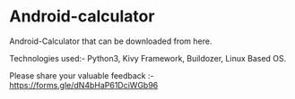 # Android-calculator
Android-Calculator that can be downloaded from here.
















Technologies used:- Python3, Kivy Framework, Buildozer, Linux Based OS.

















Please share your valuable feedback :- https://forms.gle/dN4bHaP61DciWGb96
